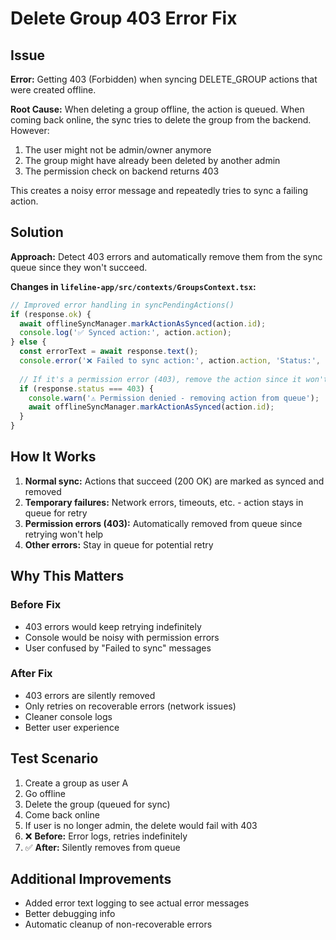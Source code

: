 # Delete Group 403 Error Fix

## Issue

**Error:** Getting 403 (Forbidden) when syncing DELETE_GROUP actions that were created offline.

**Root Cause:** When deleting a group offline, the action is queued. When coming back online, the sync tries to delete the group from the backend. However:
1. The user might not be admin/owner anymore
2. The group might have already been deleted by another admin
3. The permission check on backend returns 403

This creates a noisy error message and repeatedly tries to sync a failing action.

## Solution

**Approach:** Detect 403 errors and automatically remove them from the sync queue since they won't succeed.

**Changes in `lifeline-app/src/contexts/GroupsContext.tsx`:**

```typescript
// Improved error handling in syncPendingActions()
if (response.ok) {
  await offlineSyncManager.markActionAsSynced(action.id);
  console.log('✅ Synced action:', action.action);
} else {
  const errorText = await response.text();
  console.error('❌ Failed to sync action:', action.action, 'Status:', response.status, errorText);
  
  // If it's a permission error (403), remove the action since it won't work
  if (response.status === 403) {
    console.warn('⚠️ Permission denied - removing action from queue');
    await offlineSyncManager.markActionAsSynced(action.id);
  }
}
```

## How It Works

1. **Normal sync:** Actions that succeed (200 OK) are marked as synced and removed
2. **Temporary failures:** Network errors, timeouts, etc. - action stays in queue for retry
3. **Permission errors (403):** Automatically removed from queue since retrying won't help
4. **Other errors:** Stay in queue for potential retry

## Why This Matters

### Before Fix
- 403 errors would keep retrying indefinitely
- Console would be noisy with permission errors
- User confused by "Failed to sync" messages

### After Fix
- 403 errors are silently removed
- Only retries on recoverable errors (network issues)
- Cleaner console logs
- Better user experience

## Test Scenario

1. Create a group as user A
2. Go offline
3. Delete the group (queued for sync)
4. Come back online
5. If user is no longer admin, the delete would fail with 403
6. ❌ **Before:** Error logs, retries indefinitely
7. ✅ **After:** Silently removes from queue

## Additional Improvements

- Added error text logging to see actual error messages
- Better debugging info
- Automatic cleanup of non-recoverable errors

